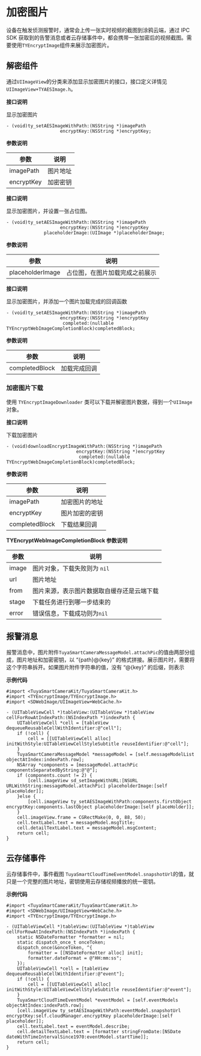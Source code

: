 # 加密图片

设备在触发侦测报警时，通常会上传一张实时视频的截图到涂鸦云端，通过 IPC SDK 获取到的告警消息或者云存储事件中，都会携带一张加密后的视频截图。需要使用`TYEncryptImage`组件来展示加密图片。

## 解密组件

通过`UIImageView`的分类来添加显示加密图片的接口，接口定义详情见`UIImageView+TYAESImage.h`。

**接口说明**

显示加密图片

```
- (void)ty_setAESImageWithPath:(NSString *)imagePath
                    encryptKey:(NSString *)encryptKey;
```

**参数说明**

| 参数       | 说明     |
| ---------- | -------- |
| imagePath  | 图片地址 |
| encryptKey | 加密密钥 |

**接口说明**

显示加密图片，并设置一张占位图。

```objc
- (void)ty_setAESImageWithPath:(NSString *)imagePath
                    encryptKey:(NSString *)encryptKey
              placeholderImage:(UIImage *)placeholderImage;
```

**参数说明**

| 参数             | 说明                           |
| ---------------- | ------------------------------ |
| placeholderImage | 占位图，在图片加载完成之前展示 |

**接口说明**

显示加密图片，并添加一个图片加载完成的回调函数

```objc
- (void)ty_setAESImageWithPath:(NSString *)imagePath
                    encryptKey:(NSString *)encryptKey
                     completed:(nullable TYEncryptWebImageCompletionBlock)completedBlock;
```

**参数说明**

| 参数           | 说明         |
| -------------- | ------------ |
| completedBlock | 加载完成回调 |

### 加密图片下载

使用 `TYEncryptImageDownloader` 类可以下载并解密图片数据，得到一个`UIImage`对象。

**接口说明**

下载加密图片

```objc
- (void)downloadEncryptImageWithPath:(NSString *)imagePath
                          encryptKey:(NSString *)encryptKey
                           completed:(nullable TYEncryptWebImageCompletionBlock)completedBlock;
```

**参数说明**

| 参数           | 说明           |
| -------------- | -------------- |
| imagePath      | 加密图片的地址 |
| encryptKey     | 图片加密的密钥 |
| completedBlock | 下载结果回调   |

**TYEncryptWebImageCompletionBlock 参数说明**

| 参数  | 说明                                       |
| ----- | ------------------------------------------ |
| image | 图片对象，下载失败则为 `nil`               |
| url   | 图片地址                                   |
| from  | 图片来源，表示图片数据取自缓存还是云端下载 |
| stage | 下载任务进行到哪一步结束的                 |
| error | 错误信息，下载成功则为`nil`                |



## 报警消息

报警消息中，图片附件`TuyaSmartCameraMessageModel.attachPic`的值由两部分组成，图片地址和加密密钥，以 “{path}@{key}” 的格式拼接。展示图片时，需要将这个字符串拆开。如果图片附件字符串的值，没有 “@{key}” 的后缀，则表示

**示例代码**

```objc
#import <TuyaSmartCameraKit/TuyaSmartCameraKit.h>
#import <TYEncryptImage/TYEncryptImage.h>
#import <SDWebImage/UIImageView+WebCache.h>

- (UITableViewCell *)tableView:(UITableView *)tableView cellForRowAtIndexPath:(NSIndexPath *)indexPath {
    UITableViewCell *cell = [tableView dequeueReusableCellWithIdentifier:@"cell"];
    if (!cell) {
        cell = [[UITableViewCell alloc] initWithStyle:UITableViewCellStyleSubtitle reuseIdentifier:@"cell"];
    }
    TuyaSmartCameraMessageModel *messageModel = [self.messageModelList objectAtIndex:indexPath.row];
    NSArray *components = [messageModel.attachPic componentsSeparatedByString:@"@"];
    if (components.count != 2) {
        [cell.imageView sd_setImageWithURL:[NSURL URLWithString:messageModel.attachPic] placeholderImage:[self placeHolder]];
    }else {
        [cell.imageView ty_setAESImageWithPath:components.firstObject encryptKey:components.lastObject placeholderImage:[self placeHolder]];
    }
    cell.imageView.frame = CGRectMake(0, 0, 88, 50);
    cell.textLabel.text = messageModel.msgTitle;
    cell.detailTextLabel.text = messageModel.msgContent;
    return cell;
}
```

## 云存储事件

云存储事件中，事件截图 `TuyaSmartCloudTimeEventModel.snapshotUrl`的值，就只是一个完整的图片地址，密钥使用云存储视频播放的统一密钥。

**示例代码**

```objc
#import <TuyaSmartCameraKit/TuyaSmartCameraKit.h>
#import <SDWebImage/UIImageView+WebCache.h>
#import <TYEncryptImage/TYEncryptImage.h>

- (UITableViewCell *)tableView:(UITableView *)tableView cellForRowAtIndexPath:(NSIndexPath *)indexPath {
    static NSDateFormatter *formatter = nil;
    static dispatch_once_t onceToken;
    dispatch_once(&onceToken, ^{
        formatter = [[NSDateFormatter alloc] init];
        formatter.dateFormat = @"HH:mm:ss";
    });
    UITableViewCell *cell = [tableView dequeueReusableCellWithIdentifier:@"event"];
    if (!cell) {
        cell = [[UITableViewCell alloc] initWithStyle:UITableViewCellStyleSubtitle reuseIdentifier:@"event"];
    }
    TuyaSmartCloudTimeEventModel *eventModel = [self.eventModels objectAtIndex:indexPath.row];
    [cell.imageView ty_setAESImageWithPath:eventModel.snapshotUrl encryptKey:self.cloudManager.encryptKey placeholderImage:[self placeholder]];
    cell.textLabel.text = eventModel.describe;
    cell.detailTextLabel.text = [formatter stringFromDate:[NSDate dateWithTimeIntervalSince1970:eventModel.startTime]];
    return cell;
}

```



